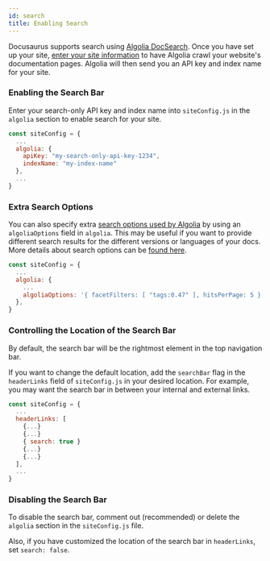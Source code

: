 ```yaml
---
id: search
title: Enabling Search
---
```


Docusaurus supports search using [Algolia DocSearch](https://community.algolia.com/docsearch/). Once you have set up your site, [enter your site information](https://community.algolia.com/docsearch/) to have Algolia crawl your website's documentation pages. Algolia will then send you an API key and index name for your site.

### Enabling the Search Bar

Enter your search-only API key and index name into `siteConfig.js` in the `algolia` section to enable search for your site.

```js
const siteConfig = {
  ...
  algolia: {
    apiKey: "my-search-only-api-key-1234",
    indexName: "my-index-name"
  },
  ...
}
```

### Extra Search Options

You can also specify extra [search options used by Algolia](https://community.algolia.com/docsearch/documentation/) by using an `algoliaOptions` field in `algolia`. This may be useful if you want to provide different search results for the different versions or languages of your docs. More details about search options can be [found here](https://www.algolia.com/doc/api-reference/api-parameters/#overview).

```js
const siteConfig = {
  ...
  algolia: {
    ...
    algoliaOptions: '{ facetFilters: [ "tags:0.47" ], hitsPerPage: 5 }'
  },
}
```

### Controlling the Location of the Search Bar

By default, the search bar will be the rightmost element in the top navigation bar.

If you want to change the default location, add the `searchBar` flag in the `headerLinks` field of `siteConfig.js` in your desired location. For example, you may want the search bar in between your internal and external links.

```js
const siteConfig = {
  ...
  headerLinks: [
    {...}
    {...}
    { search: true }
    {...}
    {...}
  ],
  ...
}
```

### Disabling the Search Bar

To disable the search bar, comment out (recommended) or delete the `algolia` section in the `siteConfig.js` file.

Also, if you have customized the location of the search bar in `headerLinks`, set `search: false`.
